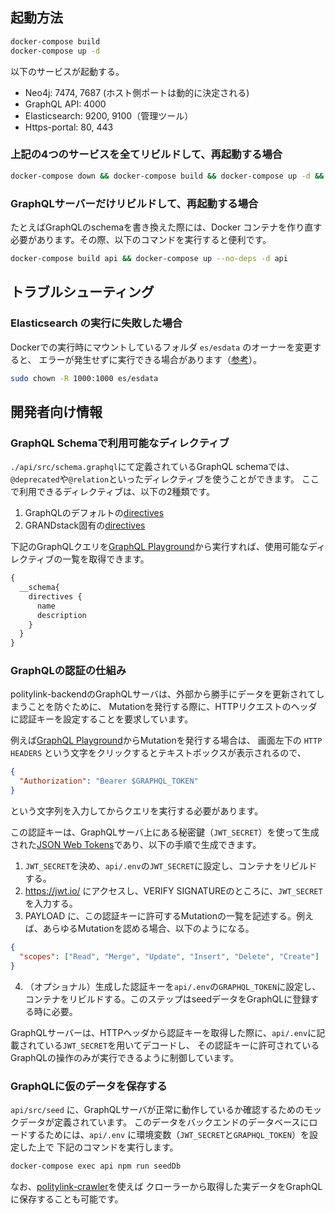 ## 起動方法

```bash
docker-compose build
docker-compose up -d
```

以下のサービスが起動する。
* Neo4j: 7474, 7687 (ホスト側ポートは動的に決定される)
* GraphQL API: 4000
* Elasticsearch: 9200, 9100（管理ツール）
* Https-portal: 80, 443

### 上記の4つのサービスを全てリビルドして、再起動する場合

```bash
docker-compose down && docker-compose build && docker-compose up -d && docker-compose logs -f
```

### GraphQLサーバーだけリビルドして、再起動する場合

たとえばGraphQLのschemaを書き換えた際には、Docker コンテナを作り直す必要があります。その際、以下のコマンドを実行すると便利です。

```bash
docker-compose build api && docker-compose up --no-deps -d api
```

## トラブルシューティング

### Elasticsearch の実行に失敗した場合

Dockerでの実行時にマウントしているフォルダ `es/esdata` のオーナーを変更すると、
エラーが発生せずに実行できる場合があります（[参考](https://techoverflow.net/2020/04/18/how-to-fix-elasticsearch-docker-accessdeniedexception-usr-share-elasticsearch-data-nodes/)）。

```bash
sudo chown -R 1000:1000 es/esdata
```

## 開発者向け情報

### GraphQL Schemaで利用可能なディレクティブ

`./api/src/schema.graphql`にて定義されているGraphQL schemaでは、`@deprecated`や`@relation`といったディレクティブを使うことができます。 
ここで利用できるディレクティブは、以下の2種類です。

1. GraphQLのデフォルトの[directives](https://www.apollographql.com/docs/apollo-server/schema/directives/)
2. GRANDstack固有の[directives](https://grandstack.io/docs/graphql-schema-directives/)

下記のGraphQLクエリを[GraphQL Playground](https://graphql.politylink.jp/)から実行すれば、使用可能なディレクティブの一覧を取得できます。

```graphql
{
  __schema{
    directives {
      name
      description
    }
  }
}
```

### GraphQLの認証の仕組み

politylink-backendのGraphQLサーバは、外部から勝手にデータを更新されてしまうことを防ぐために、
Mutationを発行する際に、HTTPリクエストのヘッダに認証キーを設定することを要求しています。

例えば[GraphQL Playground](https://graphql.politylink.jp/)からMutationを発行する場合は、
画面左下の `HTTP HEADERS` という文字をクリックするとテキストボックスが表示されるので、
```json
{
  "Authorization": "Bearer $GRAPHQL_TOKEN"
}
```
という文字列を入力してからクエリを実行する必要があります。

この認証キーは、GraphQLサーバ上にある秘密鍵（`JWT_SECRET`）を使って生成された[JSON Web Tokens](https://jwt.io/)であり、以下の手順で生成できます。

1. `JWT_SECRET`を決め、`api/.env`の`JWT_SECRET`に設定し、コンテナをリビルドする。
2. https://jwt.io/ にアクセスし、VERIFY SIGNATUREのところに、`JWT_SECRET`を入力する。
3. PAYLOAD に、この認証キーに許可するMutationの一覧を記述する。例えば、あらゆるMutationを認める場合、以下のようになる。
```json
{
  "scopes": ["Read", "Merge", "Update", "Insert", "Delete", "Create"]
}
```
4. （オプショナル）生成した認証キーを`api/.env`の`GRAPHQL_TOKEN`に設定し、コンテナをリビルドする。このステップはseedデータをGraphQLに登録する時に必要。

GraphQLサーバーは、HTTPヘッダから認証キーを取得した際に、`api/.env`に記載されている`JWT_SECRET`を用いてデコードし、
その認証キーに許可されているGraphQLの操作のみが実行できるように制御しています。

### GraphQLに仮のデータを保存する

`api/src/seed` に、GraphQLサーバが正常に動作しているか確認するためのモックデータが定義されています。
このデータをバックエンドのデータベースにロードするためには、`api/.env` に環境変数（`JWT_SECRET`と`GRAPHQL_TOKEN`）を設定した上で
下記のコマンドを実行します。

```bash
docker-compose exec api npm run seedDb
```
なお、[politylink-crawler](https://github.com/politylink/politylink-crawler)を使えば
クローラーから取得した実データをGraphQLに保存することも可能です。
